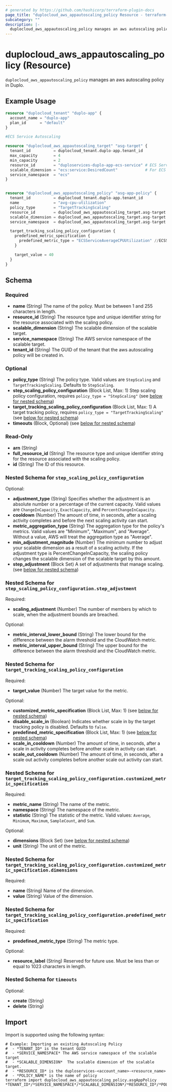 ```yaml
---
# generated by https://github.com/hashicorp/terraform-plugin-docs
page_title: "duplocloud_aws_appautoscaling_policy Resource - terraform-provider-duplocloud"
subcategory: ""
description: |-
  duplocloud_aws_appautoscaling_policy manages an aws autoscaling policy in Duplo.
---
```


# duplocloud_aws_appautoscaling_policy (Resource)

`duplocloud_aws_appautoscaling_policy` manages an aws autoscaling policy in Duplo.

## Example Usage

```terraform
resource "duplocloud_tenant" "duplo-app" {
  account_name = "duplo-app"
  plan_id      = "default"
}

#ECS Service Autoscaling

resource "duplocloud_aws_appautoscaling_target" "asg-target" {
  tenant_id          = duplocloud_tenant.duplo-app.tenant_id
  max_capacity       = 4
  min_capacity       = 2
  resource_id        = "duploservices-duplo-app-ecs-service" # ECS Service Name
  scalable_dimension = "ecs:service:DesiredCount"            # For ECS Service
  service_namespace  = "ecs"
}


resource "duplocloud_aws_appautoscaling_policy" "asg-app-policy" {
  tenant_id          = duplocloud_tenant.duplo-app.tenant_id
  name               = "avg-cpu-utilization"
  policy_type        = "TargetTrackingScaling"
  resource_id        = duplocloud_aws_appautoscaling_target.asg-target.resource_id
  scalable_dimension = duplocloud_aws_appautoscaling_target.asg-target.scalable_dimension
  service_namespace  = duplocloud_aws_appautoscaling_target.asg-target.service_namespace

  target_tracking_scaling_policy_configuration {
    predefined_metric_specification {
      predefined_metric_type = "ECSServiceAverageCPUUtilization" //ECSServiceAverageMemoryUtilization
    }

    target_value = 40
  }
}
```

<!-- schema generated by tfplugindocs -->
## Schema

### Required

- **name** (String) The name of the policy. Must be between 1 and 255 characters in length.
- **resource_id** (String) The resource type and unique identifier string for the resource associated with the scaling policy.
- **scalable_dimension** (String) The scalable dimension of the scalable target.
- **service_namespace** (String) The AWS service namespace of the scalable target.
- **tenant_id** (String) The GUID of the tenant that the aws autoscaling policy will be created in.

### Optional

- **policy_type** (String) The policy type. Valid values are `StepScaling` and `TargetTrackingScaling`. Defaults to `StepScaling`.
- **step_scaling_policy_configuration** (Block List, Max: 1) Step scaling policy configuration, requires `policy_type = "StepScaling"` (see [below for nested schema](#nestedblock--step_scaling_policy_configuration))
- **target_tracking_scaling_policy_configuration** (Block List, Max: 1) A target tracking policy, requires `policy_type = "TargetTrackingScaling"` (see [below for nested schema](#nestedblock--target_tracking_scaling_policy_configuration))
- **timeouts** (Block, Optional) (see [below for nested schema](#nestedblock--timeouts))

### Read-Only

- **arn** (String)
- **full_resource_id** (String) The resource type and unique identifier string for the resource associated with the scaling policy.
- **id** (String) The ID of this resource.

<a id="nestedblock--step_scaling_policy_configuration"></a>
### Nested Schema for `step_scaling_policy_configuration`

Optional:

- **adjustment_type** (String) Specifies whether the adjustment is an absolute number or a percentage of the current capacity. Valid values are `ChangeInCapacity`, `ExactCapacity`, and `PercentChangeInCapacity`.
- **cooldown** (Number) The amount of time, in seconds, after a scaling activity completes and before the next scaling activity can start.
- **metric_aggregation_type** (String) The aggregation type for the policy's metrics. Valid values are "Minimum", "Maximum", and "Average". Without a value, AWS will treat the aggregation type as "Average".
- **min_adjustment_magnitude** (Number) The minimum number to adjust your scalable dimension as a result of a scaling activity. If the adjustment type is PercentChangeInCapacity, the scaling policy changes the scalable dimension of the scalable target by this amount.
- **step_adjustment** (Block Set) A set of adjustments that manage scaling. (see [below for nested schema](#nestedblock--step_scaling_policy_configuration--step_adjustment))

<a id="nestedblock--step_scaling_policy_configuration--step_adjustment"></a>
### Nested Schema for `step_scaling_policy_configuration.step_adjustment`

Required:

- **scaling_adjustment** (Number) The number of members by which to scale, when the adjustment bounds are breached.

Optional:

- **metric_interval_lower_bound** (String) The lower bound for the difference between the alarm threshold and the CloudWatch metric.
- **metric_interval_upper_bound** (String) The upper bound for the difference between the alarm threshold and the CloudWatch metric.



<a id="nestedblock--target_tracking_scaling_policy_configuration"></a>
### Nested Schema for `target_tracking_scaling_policy_configuration`

Required:

- **target_value** (Number) The target value for the metric.

Optional:

- **customized_metric_specification** (Block List, Max: 1) (see [below for nested schema](#nestedblock--target_tracking_scaling_policy_configuration--customized_metric_specification))
- **disable_scale_in** (Boolean) Indicates whether scale in by the target tracking policy is disabled. Defaults to `false`.
- **predefined_metric_specification** (Block List, Max: 1) (see [below for nested schema](#nestedblock--target_tracking_scaling_policy_configuration--predefined_metric_specification))
- **scale_in_cooldown** (Number) The amount of time, in seconds, after a scale in activity completes before another scale in activity can start.
- **scale_out_cooldown** (Number) The amount of time, in seconds, after a scale out activity completes before another scale out activity can start.

<a id="nestedblock--target_tracking_scaling_policy_configuration--customized_metric_specification"></a>
### Nested Schema for `target_tracking_scaling_policy_configuration.customized_metric_specification`

Required:

- **metric_name** (String) The name of the metric.
- **namespace** (String) The namespace of the metric.
- **statistic** (String) The statistic of the metric. Valid values: `Average`, `Minimum`, `Maximum`, `SampleCount`, and `Sum`.

Optional:

- **dimensions** (Block Set) (see [below for nested schema](#nestedblock--target_tracking_scaling_policy_configuration--customized_metric_specification--dimensions))
- **unit** (String) The unit of the metric.

<a id="nestedblock--target_tracking_scaling_policy_configuration--customized_metric_specification--dimensions"></a>
### Nested Schema for `target_tracking_scaling_policy_configuration.customized_metric_specification.dimensions`

Required:

- **name** (String) Name of the dimension.
- **value** (String) Value of the dimension.



<a id="nestedblock--target_tracking_scaling_policy_configuration--predefined_metric_specification"></a>
### Nested Schema for `target_tracking_scaling_policy_configuration.predefined_metric_specification`

Required:

- **predefined_metric_type** (String) The metric type.

Optional:

- **resource_label** (String) Reserved for future use. Must be less than or equal to 1023 characters in length.



<a id="nestedblock--timeouts"></a>
### Nested Schema for `timeouts`

Optional:

- **create** (String)
- **delete** (String)

## Import

Import is supported using the following syntax:

```shell
# Example: Importing an existing Autoscaling Policy
#  - *TENANT_ID* is the tenant GUID
#  - *SERVICE_NAMESPACE* The AWS service namespace of the scalable target
#  - *SCALABLE_DIMENSION*  The scalable dimension of the scalable target.
#  - *RESOURCE_ID* is the duploservices-<account_name>-<resource_name>
#  - *POLICY_NAME* is the name of policy
terraform import duplocloud_aws_appautoscaling_policy.asgAppPolicy *TENANT_ID*/*SERVICE_NAMESPACE*/*SCALABLE_DIMENSION*/*RESOURCE_ID*/*POLICY_NAME*
```
